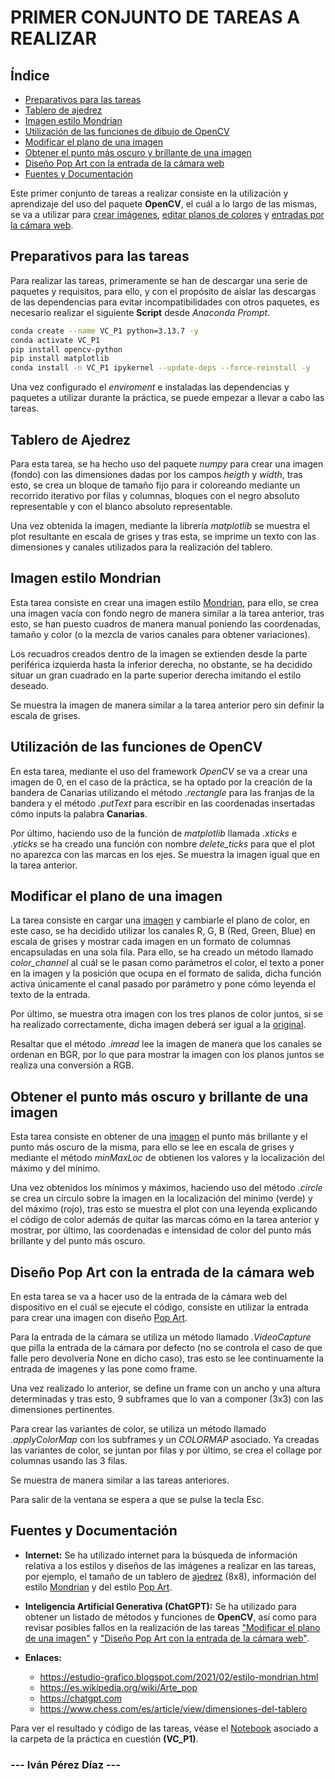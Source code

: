 <!-- @import "design/style.css" -->

# **PRIMER CONJUNTO DE TAREAS A REALIZAR**

## Índice

- [Preparativos para las tareas](#preparativos-para-las-tareas)
- [Tablero de ajedrez](#tablero-de-ajedrez)
- [Imagen estilo Mondrian](#imagen-estilo-mondrian)
- [Utilización de las funciones de dibujo de OpenCV](#utilización-de-las-funciones-de-opencv)
- [Modificar el plano de una imagen](#modificar-el-plano-de-una-imagen)
- [Obtener el punto más oscuro y brillante de una imagen](#obtener-el-punto-más-oscuro-y-brillante-de-una-imagen)
- [Diseño Pop Art con la entrada de la cámara web](#diseño-pop-art-con-la-entrada-de-la-cámara-web)
- [Fuentes y Documentación](#fuentes-y-documentación)

Este primer conjunto de tareas a realizar consiste en la utilización y aprendizaje del uso del paquete **OpenCV**, el cuál a lo largo de las mismas, se va a utilizar para [crear imágenes](#utilización-de-las-funciones-de-opencv), [editar planos de colores](#modificar-el-plano-de-una-imagen) y [entradas por la cámara web](#diseño-pop-art-con-la-entrada-de-la-cámara-web).

## Preparativos para las tareas

Para realizar las tareas, primeramente se han de descargar una serie de paquetes y requisitos, para ello, y con el propósito de aislar las descargas de las dependencias para evitar incompatibilidades con otros paquetes, es necesario realizar el siguiente **Script** desde *Anaconda Prompt*.

```bash
conda create --name VC_P1 python=3.13.7 -y
conda activate VC_P1
pip install opencv-python
pip install matplotlib
conda install -n VC_P1 ipykernel --update-deps --force-reinstall -y
```

Una vez configurado el *enviroment* e instaladas las dependencias y paquetes a utilizar durante la práctica, se puede empezar a llevar a cabo las tareas.

## Tablero de Ajedrez

Para esta tarea, se ha hecho uso del paquete *numpy* para crear una imagen (fondo) con las dimensiones dadas por los campos *heigth* y *width*, tras esto, se crea un bloque de tamaño fijo para ir coloreando mediante un recorrido iterativo por filas y columnas, bloques con el negro absoluto representable y con el blanco absoluto representable.

Una vez obtenida la imagen, mediante la librería *matplotlib* se muestra el plot resultante en escala de grises y tras esta, se imprime un texto con las dimensiones y canales utilizados para la realización del tablero.

## Imagen estilo Mondrian

Esta tarea consiste en crear una imagen estilo [Mondrian](https://estudio-grafico.blogspot.com/2021/02/estilo-mondrian.html), para ello, se crea una imagen vacía con fondo negro de manera similar a la tarea anterior, tras esto, se han puesto cuadros de manera manual poniendo las coordenadas, tamaño y color (o la mezcla de varios canales para obtener variaciones).

Los recuadros creados dentro de la imagen se extienden desde la parte periférica izquierda hasta la inferior derecha, no obstante, se ha decidido situar un gran cuadrado en la parte superior derecha imitando el estilo deseado. 

Se muestra la imagen de manera similar a la tarea anterior pero sin definir la escala de grises.

## Utilización de las funciones de OpenCV

En esta tarea, mediante el uso del framework *OpenCV* se va a crear una imagen de 0, en el caso de la práctica, se ha optado por la creación de la bandera de Canarias utilizando el método *.rectangle* para las franjas de la bandera y el método *.putText* para escribir en las coordenadas insertadas cómo inputs la palabra **Canarias**.

Por último, haciendo uso de la función de *matplotlib* llamada *.xticks* e *.yticks* se ha creado una función con nombre *delete_ticks* para que el plot no aparezca con las marcas en los ejes. Se muestra la imagen igual que en la tarea anterior.

## Modificar el plano de una imagen

La tarea consiste en cargar una [imagen](Resources/Imagen.jpg) y cambiarle el plano de color, en este caso, se ha decidido utilizar los canales R, G, B (Red, Green, Blue) en escala de grises y mostrar cada imagen en un formato de columnas encapsuladas en una sola fila. Para ello, se ha creado un método llamado *color_channel* al cuál se le pasan como parámetros el color, el texto a poner en la imagen y la posición que ocupa en el formato de salida, dicha función activa únicamente el canal pasado por parámetro y pone cómo leyenda el texto de la entrada.

Por último, se muestra otra imagen con los tres planos de color juntos, si se ha realizado correctamente, dicha imagen deberá ser igual a la [original](Resources/Imagen.jpg).

Resaltar que el método *.imread* lee la imagen de manera que los canales se ordenan en BGR, por lo que para mostrar la imagen con los planos juntos se realiza una conversión a RGB.

## Obtener el punto más oscuro y brillante de una imagen

Esta tarea consiste en obtener de una [imagen](Resources/Imagen.jpg) el punto más brillante y el punto más oscuro de la misma, para ello se lee en escala de grises y mediante el método *minMaxLoc* de obtienen los valores y la localización del máximo y del mínimo.

Una vez obtenidos los mínimos y máximos, haciendo uso del método *.circle* se crea un círculo sobre la imagen en la localización del mínimo (verde) y del máximo (rojo), tras esto se muestra el plot con una leyenda explicando el código de color además de quitar las marcas cómo en la tarea anterior y mostrar, por último, las coordenadas e intensidad de color del punto más brillante y del punto más oscuro.

## Diseño Pop Art con la entrada de la cámara web

En esta tarea se va a hacer uso de la entrada de la cámara web del dispositivo en el cuál se ejecute el código, consiste en utilizar la entrada para crear una imagen con diseño [Pop Art](https://es.wikipedia.org/wiki/Arte_pop).

Para la entrada de la cámara se utiliza un método llamado *.VideoCapture* que pilla la entrada de la cámara por defecto (no se controla el caso de que falle pero devolvería None en dicho caso), tras esto se lee continuamente la entrada de imagenes y las pone como frame.

Una vez realizado lo anterior, se define un frame con un ancho y una altura determinadas y tras esto, 9 subframes que lo van a componer (3x3) con las dimensiones pertinentes.

Para crear las variantes de color, se utiliza un método llamado *.applyColorMap* con los subframes y un *COLORMAP* asociado. Ya creadas las variantes de color, se juntan por filas y por último, se crea el collage por columnas usando las 3 filas.

Se muestra de manera similar a las tareas anteriores.

Para salir de la ventana se espera a que se pulse la tecla Esc.

## Fuentes y Documentación

- **Internet:** Se ha utilizado internet para la búsqueda de información relativa a los estilos y diseños de las imágenes a realizar en las tareas, por ejemplo, el tamaño de un tablero de [ajedrez](https://www.chess.com/es/article/view/dimensiones-del-tablero) (8x8), información del estilo [Mondrian](https://estudio-grafico.blogspot.com/2021/02/estilo-mondrian.html) y del estilo [Pop Art](https://es.wikipedia.org/wiki/Arte_pop).

- **Inteligencia Artificial Generativa (ChatGPT):** Se ha utilizado para obtener un listado de métodos y funciones de **OpenCV**, así como para revisar posibles fallos en la realización de las tareas ["Modificar el plano de una imagen"](#modificar-el-plano-de-una-imagen) y ["Diseño Pop Art con la entrada de la cámara web"](#diseño-pop-art-con-la-entrada-de-la-cámara-web).

- **Enlaces:**
    - https://estudio-grafico.blogspot.com/2021/02/estilo-mondrian.html
    - https://es.wikipedia.org/wiki/Arte_pop
    - https://chatgpt.com
    - https://www.chess.com/es/article/view/dimensiones-del-tablero

Para ver el resultado y código de las tareas, véase el [Notebook](./Exercises_P1.ipynb) asociado a la carpeta de la práctica en cuestión **(VC_P1)**.

### **--- Iván Pérez Díaz ---**